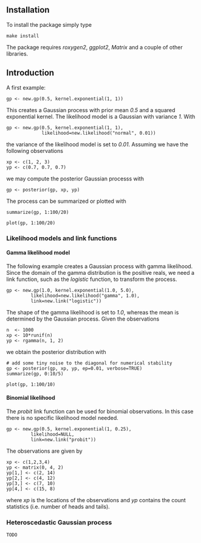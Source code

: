 ## Installation

To install the package simply type

	make install

The package requires *roxygen2*, *ggplot2*, *Matrix* and a couple of other libraries.

## Introduction

A first example:

	gp <- new.gp(0.5, kernel.exponential(1, 1))

This creates a Gaussian process with prior mean *0.5* and a squared exponential kernel. The likelihood model is a Gaussian with variance *1*. With

	gp <- new.gp(0.5, kernel.exponential(1, 1),
	      	     likelihood=new.likelihood("normal", 0.01))

the variance of the likelihood model is set to *0.01*. Assuming we have the following observations

	xp <- c(1, 2, 3)
	yp <- c(0.7, 0.7, 0.7)

we may compute the posterior Gaussian processs with

	gp <- posterior(gp, xp, yp)

The process can be summarized or plotted with

	summarize(gp, 1:100/20)

	plot(gp, 1:100/20)

### Likelihood models and link functions

#### Gamma likelihood model

The following example creates a Gaussian process with gamma likelihood. Since the domain of the gamma distribution is the positive reals, we need a link function, such as the *logistic* function, to transform the process.

	gp <- new.gp(1.0, kernel.exponential(1.0, 5.0),
		     likelihood=new.likelihood("gamma", 1.0),
		     link=new.link("logistic"))

The shape of the gamma likelihood is set to *1.0*, whereas the mean is determined by the Gaussian process. Given the observations

	n  <- 1000
	xp <- 10*runif(n)
	yp <- rgamma(n, 1, 2)

we obtain the posterior distribution with

	# add some tiny noise to the diagonal for numerical stability
	gp <- posterior(gp, xp, yp, ep=0.01, verbose=TRUE)
	summarize(gp, 0:10/5)

	plot(gp, 1:100/10)

#### Binomial likelihood

The *probit* link function can be used for binomial observations. In this case there is no specific likelihood model needed.

	gp <- new.gp(0.5, kernel.exponential(1, 0.25),
		     likelihood=NULL,
		     link=new.link("probit"))

The observations are given by

	xp <- c(1,2,3,4)
	yp <- matrix(0, 4, 2)
	yp[1,] <- c(2, 14)
	yp[2,] <- c(4, 12)
	yp[3,] <- c(7, 10)
	yp[4,] <- c(15, 8)

where *xp* is the locations of the observations and *yp* contains the count statistics (i.e. number of heads and tails).

### Heteroscedastic Gaussian process

    TODO
